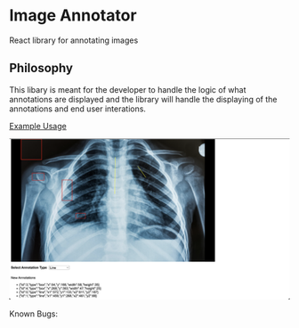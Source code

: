 # Image Annotator

React library for annotating images

## Philosophy

This libary is meant for the developer to handle the logic of what annotations are displayed and the library will handle the displaying of the annotations and end user interations.

[Example Usage](https://github.com/sharithg/image-annotator/blob/main/src/App.tsx)

![With X-Ray](https://github.com/sharithg/image-annotator/blob/main/src/assets/demo.png)

Known Bugs:
